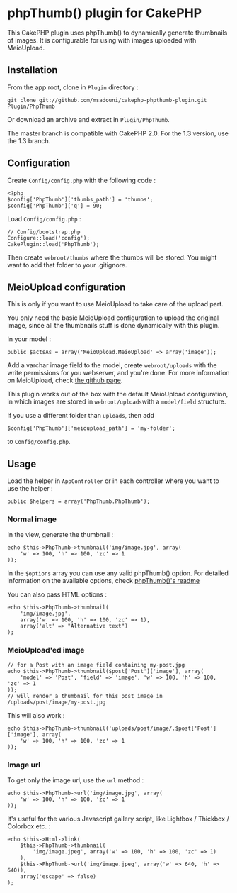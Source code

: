 phpThumb() plugin for CakePHP
=============================

This CakePHP plugin uses phpThumb() to dynamically generate thumbnails of images.
It is configurable for using with images uploaded with MeioUpload.

Installation
------------

From the app root, clone in `Plugin` directory :

    git clone git://github.com/msadouni/cakephp-phpthumb-plugin.git Plugin/PhpThumb

Or download an archive and extract in `Plugin/PhpThumb`.

The master branch is compatible with CakePHP 2.0. For the 1.3 version, use the
1.3 branch.

Configuration
-------------

Create `Config/config.php` with the following code :

    <?php
    $config['PhpThumb']['thumbs_path'] = 'thumbs';
    $config['PhpThumb']['q'] = 90;

Load `Config/config.php` :

    // Config/bootstrap.php
    Configure::load('config');
    CakePlugin::load('PhpThumb');

Then create `webroot/thumbs` where the thumbs will be stored.
You might want to add that folder to your .gitignore.

MeioUpload configuration
------------------------

This is only if you want to use MeioUpload to take care of the upload part.

You only need the basic MeioUpload configuration to upload the original image,
since all the thumbnails stuff is done dynamically with this plugin.

In your model :

    public $actsAs = array('MeioUpload.MeioUpload' => array('image'));

Add a varchar image field to the model, create `webroot/uploads` with the write
permissions for you webserver, and you're done.
For more information on MeioUpload, check [the github page](https://github.com/jrbasso/MeioUpload).

This plugin works out of the box with the default MeioUpload configuration,
in which images are stored in `webroot/uploads`with a `model/field` structure.

If you use a different folder than `uploads`, then add

    $config['PhpThumb']['meioupload_path'] = 'my-folder';

to `Config/config.php`.

Usage
-----

Load the helper in `AppController` or in each controller where you want to use the helper :

    public $helpers = array('PhpThumb.PhpThumb');

### Normal image

In the view, generate the thumbnail :

    echo $this->PhpThumb->thumbnail('img/image.jpg', array(
        'w' => 100, 'h' => 100, 'zc' => 1
    ));

In the `$options` array you can use any valid phpThumb() option. For detailed
information on the available options, check [phpThumb()'s readme](http://phpthumb.sourceforge.net/demo/docs/phpthumb.readme.txt)

You can also pass HTML options :

    echo $this->PhpThumb->thumbnail(
        'img/image.jpg',
        array('w' => 100, 'h' => 100, 'zc' => 1),
        array('alt' => "Alternative text")
    );

### MeioUpload'ed image

    // for a Post with an image field containing my-post.jpg
    echo $this->PhpThumb->thumbnail($post['Post']['image'], array(
        'model' => 'Post', 'field' => 'image', 'w' => 100, 'h' => 100, 'zc' => 1
    ));
    // will render a thumbnail for this post image in /uploads/post/image/my-post.jpg

This will also work :

    echo $this->PhpThumb->thumbnail('uploads/post/image/.$post['Post']['image'], array(
        'w' => 100, 'h' => 100, 'zc' => 1
    ));

### Image url

To get only the image url, use the `url` method :

    echo $this->PhpThumb->url('img/image.jpg', array(
        'w' => 100, 'h' => 100, 'zc' => 1
    ));

It's useful for the various Javascript gallery script, like Lightbox / Thickbox / Colorbox etc. :

    echo $this->Html->link(
        $this->PhpThumb->thumbnail(
            'img/image.jpeg', array('w' => 100, 'h' => 100, 'zc' => 1)
        ),
        $this->PhpThumb->url('img/image.jpeg', array('w' => 640, 'h' => 640)),
        array('escape' => false)
    );
